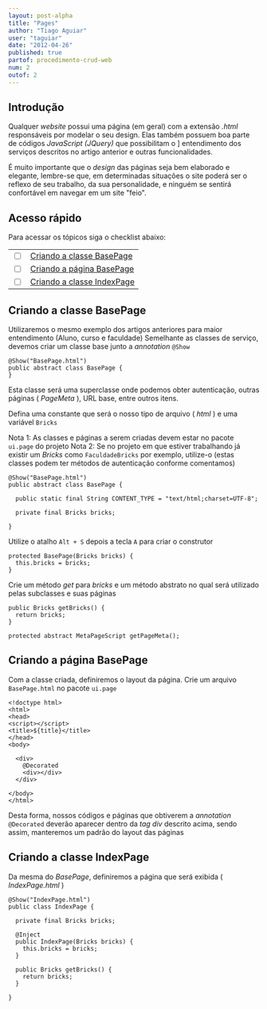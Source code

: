 ```yaml
---
layout: post-alpha
title: "Pages"
author: "Tiago Aguiar"
user: "taguiar"
date: "2012-04-26"
published: true
partof: procedimento-crud-web
num: 2
outof: 2
---
```


## <a id="TOPO"> </a> Introdução
Qualquer _website_ possui uma página (em geral) com a extensão _.html_ responsáveis por modelar o 
seu design. Elas também possuem boa parte de códigos _JavaScript (JQuery)_ que possibilitam o ]
entendimento dos serviços descritos no artigo anterior e outras funcionalidades.

É muito importante que o _design_ das páginas seja bem elaborado e elegante, lembre-se que, em 
determinadas situações o site poderá ser o reflexo de seu trabalho, da sua personalidade, e ninguém 
se sentirá confortável em navegar em um site "feio".

## Acesso rápido
Para acessar os tópicos siga o checklist abaixo:
<table class="table table-bordered">
  <tr>
    <td class="tac col2em">
      <a id="topo_0_0"><input type="checkbox" /></a>
    </td>
    <td>
      <a href="#0_0">Criando a classe BasePage</a>
    </td>
  </tr>
    <tr>
    <td class="tac col2em">
      <a id="topo_0_1"><input type="checkbox" /></a>
    </td>
    <td>
      <a href="#0_1">Criando a página BasePage</a>
    </td>
  </tr>
      <tr>
    <td class="tac col2em">
      <a id="topo_0_2"><input type="checkbox" /></a>
    </td>
    <td>
      <a href="#0_2">Criando a classe IndexPage</a>
    </td>
  </tr>
</table>

## <a id="0_0"> </a>Criando a classe BasePage
Utilizaremos o mesmo exemplo dos artigos anteriores para maior entendimento (Aluno, curso e faculdade)
Semelhante as classes de serviço, devemos criar um classe base junto a _annotation_ `@Show`

	@Show("BasePage.html")
	public abstract class BasePage {
	}
	
Esta classe será uma superclasse onde podemos obter autenticação, outras páginas ( _PageMeta_ ),
URL base, entre outros itens.

Defina uma constante que será o nosso tipo de arquivo ( _html_ ) e uma variável `Bricks`

Nota 1: As classes e páginas a serem criadas devem estar no pacote `ui.page` do projeto
Nota 2: Se no projeto em que estiver trabalhando já existir um _Bricks_ como `FaculdadeBricks` por
exemplo, utilize-o (estas classes podem ter métodos de autenticação conforme comentamos)

	@Show("BasePage.html")
	public abstract class BasePage {
	
	  public static final String CONTENT_TYPE = "text/html;charset=UTF-8";
	  
	  private final Bricks bricks;
	
	}
	
Utilize o atalho `Alt + S` depois a tecla `A` para criar o construtor	

	protected BasePage(Bricks bricks) {
	  this.bricks = bricks;
	}
	
Crie um método _get_ para _bricks_ e um método abstrato no qual será utilizado pelas subclasses	
e suas páginas 

	public Bricks getBricks() {
	  return bricks;
	}

	protected abstract MetaPageScript getPageMeta();
 
## <a id="0_1"> </a>Criando a página BasePage
Com a classe criada, definiremos o layout da página. Crie um arquivo `BasePage.html` no pacote
`ui.page`

	<!doctype html>
	<html>
	<head>
	<script></script>
	<title>${title}</title>
	</head>
	<body>
	
	  <div>
	    @Decorated
	    <div></div>
	  </div>
	
	</body>
	</html>
	
Desta forma, nossos códigos e páginas que obtiverem a _annotation_ `@Decorated` deverão aparecer
dentro da _tag div_ descrito acima, sendo assim, manteremos um padrão do layout das páginas 	

## <a id="0_2"> </a>Criando a classe IndexPage
Da mesma do _BasePage_, definiremos a página que será exibida ( _IndexPage.html_ ) 

	@Show("IndexPage.html")
	public class IndexPage {
	
	  private final Bricks bricks;
	
	  @Inject
	  public IndexPage(Bricks bricks) {
	    this.bricks = bricks;
	  }
	
	  public Bricks getBricks() {
	    return bricks;
	  }
	
	}